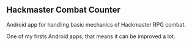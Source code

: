 Hackmaster Combat Counter
-------------------------

Android app for handling basic mechanics of Hackmaster RPG combat.

One of my firsts Android apps, that means it can be improved a lot.

